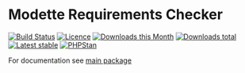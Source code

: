 # Modette Requirements Checker

[![Build Status](https://img.shields.io/travis/modette/requirements-checker.svg?style=flat-square)](https://travis-ci.org/modette/requirements-checker)
[![Licence](https://img.shields.io/packagist/l/modette/requirements-checker.svg?style=flat-square)](https://packagist.org/packages/modette/requirements-checker)
[![Downloads this Month](https://img.shields.io/packagist/dm/modette/requirements-checker.svg?style=flat-square)](https://packagist.org/packages/modette/requirements-checker)
[![Downloads total](https://img.shields.io/packagist/dt/modette/requirements-checker.svg?style=flat-square)](https://packagist.org/packages/modette/requirements-checker)
[![Latest stable](https://img.shields.io/packagist/v/modette/requirements-checker.svg?style=flat-square)](https://packagist.org/packages/modette/requirements-checker)
[![PHPStan](https://img.shields.io/badge/PHPStan-enabled-brightgreen.svg?style=flat-square)](https://github.com/phpstan/phpstan)

For documentation see [main package](https://github.com/modette/modette)
